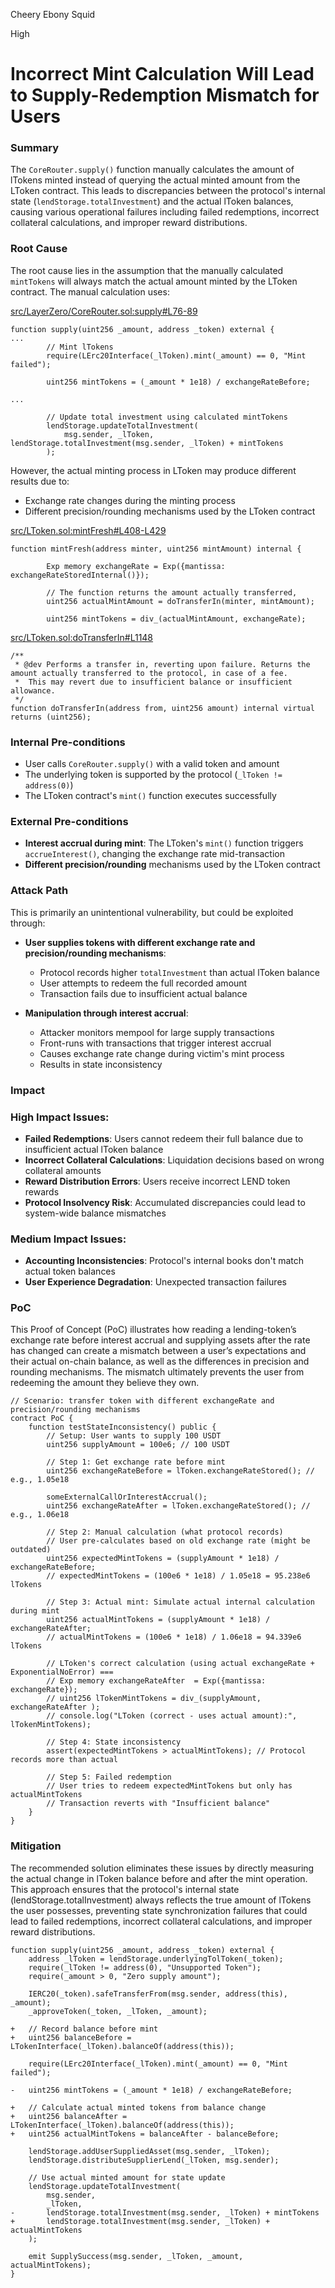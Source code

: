 Cheery Ebony Squid

High

# Incorrect Mint Calculation Will Lead to Supply-Redemption Mismatch for Users

### Summary

The `CoreRouter.supply()` function manually calculates the amount of lTokens minted instead of querying the actual minted amount from the LToken contract. This leads to discrepancies between the protocol's internal state (`lendStorage.totalInvestment`) and the actual lToken balances, causing various operational failures including failed redemptions, incorrect collateral calculations, and improper reward distributions.

### Root Cause

The root cause lies in the assumption that the manually calculated `mintTokens` will always match the actual amount minted by the LToken contract. The manual calculation uses:

[src/LayerZero/CoreRouter.sol:supply#L76-89](https://github.com/sherlock-audit/2025-05-lend-audit-contest/blob/main/Lend-V2/src/LayerZero/CoreRouter.sol#L76C1-L89C11)
```solidity
function supply(uint256 _amount, address _token) external {
...
        // Mint lTokens
        require(LErc20Interface(_lToken).mint(_amount) == 0, "Mint failed");

        uint256 mintTokens = (_amount * 1e18) / exchangeRateBefore;

...

        // Update total investment using calculated mintTokens
        lendStorage.updateTotalInvestment(
            msg.sender, _lToken, lendStorage.totalInvestment(msg.sender, _lToken) + mintTokens
        );
```

However, the actual minting process in LToken may produce different results due to:
- Exchange rate changes during the minting process  
- Different precision/rounding mechanisms used by the LToken contract

[src/LToken.sol:mintFresh#L408-L429](https://github.com/sherlock-audit/2025-05-lend-audit-contest/blob/main/Lend-V2/src/LToken.sol#L408C1-L429C67)
```solidity
function mintFresh(address minter, uint256 mintAmount) internal {

        Exp memory exchangeRate = Exp({mantissa: exchangeRateStoredInternal()});

        // The function returns the amount actually transferred,
        uint256 actualMintAmount = doTransferIn(minter, mintAmount);

        uint256 mintTokens = div_(actualMintAmount, exchangeRate);
```

[src/LToken.sol:doTransferIn#L1148](https://github.com/sherlock-audit/2025-05-lend-audit-contest/blob/main/Lend-V2/src/LToken.sol#L1144C1-L1148C92)
```solidity
/**
 * @dev Performs a transfer in, reverting upon failure. Returns the amount actually transferred to the protocol, in case of a fee.
 *  This may revert due to insufficient balance or insufficient allowance.
 */
function doTransferIn(address from, uint256 amount) internal virtual returns (uint256);
```

### Internal Pre-conditions

- User calls `CoreRouter.supply()` with a valid token and amount
- The underlying token is supported by the protocol (`_lToken != address(0)`)
- The LToken contract's `mint()` function executes successfully

### External Pre-conditions

- **Interest accrual during mint**: The LToken's `mint()` function triggers `accrueInterest()`, changing the exchange rate mid-transaction 
- **Different precision/rounding** mechanisms used by the LToken contract

### Attack Path

This is primarily an unintentional vulnerability, but could be exploited through:

- **User supplies tokens with different exchange rate and precision/rounding mechanisms**:
   - Protocol records higher `totalInvestment` than actual lToken balance
   - User attempts to redeem the full recorded amount
   - Transaction fails due to insufficient actual balance

- **Manipulation through interest accrual**:
   - Attacker monitors mempool for large supply transactions
   - Front-runs with transactions that trigger interest accrual
   - Causes exchange rate change during victim's mint process
   - Results in state inconsistency

### Impact

### High Impact Issues:
- **Failed Redemptions**: Users cannot redeem their full balance due to insufficient actual lToken balance
- **Incorrect Collateral Calculations**: Liquidation decisions based on wrong collateral amounts
- **Reward Distribution Errors**: Users receive incorrect LEND token rewards
- **Protocol Insolvency Risk**: Accumulated discrepancies could lead to system-wide balance mismatches

### Medium Impact Issues:
- **Accounting Inconsistencies**: Protocol's internal books don't match actual token balances
- **User Experience Degradation**: Unexpected transaction failures

### PoC

This Proof of Concept (PoC) illustrates how reading a lending-token’s exchange rate before interest accrual and supplying assets after the rate has changed can create a mismatch between a user’s expectations and their actual on-chain balance, as well as the differences in precision and rounding mechanisms. The mismatch ultimately prevents the user from redeeming the amount they believe they own.

```solidity
// Scenario: transfer token with different exchangeRate and precision/rounding mechanisms
contract PoC {
    function testStateInconsistency() public {
        // Setup: User wants to supply 100 USDT
        uint256 supplyAmount = 100e6; // 100 USDT
        
        // Step 1: Get exchange rate before mint
        uint256 exchangeRateBefore = lToken.exchangeRateStored(); // e.g., 1.05e18

        someExternalCallOrInterestAccrual();
        uint256 exchangeRateAfter = lToken.exchangeRateStored(); // e.g., 1.06e18
        
        // Step 2: Manual calculation (what protocol records)
        // User pre-calculates based on old exchange rate (might be outdated)
        uint256 expectedMintTokens = (supplyAmount * 1e18) / exchangeRateBefore;
        // expectedMintTokens = (100e6 * 1e18) / 1.05e18 = 95.238e6 lTokens
        
        // Step 3: Actual mint: Simulate actual internal calculation during mint
        uint256 actualMintTokens = (supplyAmount * 1e18) / exchangeRateAfter;
        // actualMintTokens = (100e6 * 1e18) / 1.06e18 = 94.339e6 lTokens

        // LToken's correct calculation (using actual exchangeRate + ExponentialNoError) ===
        // Exp memory exchangeRateAfter  = Exp({mantissa: exchangeRate});
        // uint256 lTokenMintTokens = div_(supplyAmount,  exchangeRateAfter );
        // console.log("LToken (correct - uses actual amount):", lTokenMintTokens);

        // Step 4: State inconsistency
        assert(expectedMintTokens > actualMintTokens); // Protocol records more than actual
        
        // Step 5: Failed redemption
        // User tries to redeem expectedMintTokens but only has actualMintTokens
        // Transaction reverts with "Insufficient balance"
    }
}
```

### Mitigation

The recommended solution eliminates these issues by directly measuring the actual change in lToken balance before and after the mint operation. This approach ensures that the protocol's internal state (lendStorage.totalInvestment) always reflects the true amount of lTokens the user possesses, preventing state synchronization failures that could lead to failed redemptions, incorrect collateral calculations, and improper reward distributions.

```solidity
function supply(uint256 _amount, address _token) external {
    address _lToken = lendStorage.underlyingTolToken(_token);
    require(_lToken != address(0), "Unsupported Token");
    require(_amount > 0, "Zero supply amount");

    IERC20(_token).safeTransferFrom(msg.sender, address(this), _amount);
    _approveToken(_token, _lToken, _amount);

+   // Record balance before mint
+   uint256 balanceBefore = LTokenInterface(_lToken).balanceOf(address(this));
    
    require(LErc20Interface(_lToken).mint(_amount) == 0, "Mint failed");

-   uint256 mintTokens = (_amount * 1e18) / exchangeRateBefore;
    
+   // Calculate actual minted tokens from balance change
+   uint256 balanceAfter = LTokenInterface(_lToken).balanceOf(address(this));
+   uint256 actualMintTokens = balanceAfter - balanceBefore;

    lendStorage.addUserSuppliedAsset(msg.sender, _lToken);
    lendStorage.distributeSupplierLend(_lToken, msg.sender);
    
    // Use actual minted amount for state update
    lendStorage.updateTotalInvestment(
        msg.sender,
        _lToken,
-       lendStorage.totalInvestment(msg.sender, _lToken) + mintTokens
+       lendStorage.totalInvestment(msg.sender, _lToken) + actualMintTokens
    );

    emit SupplySuccess(msg.sender, _lToken, _amount, actualMintTokens);
}
```